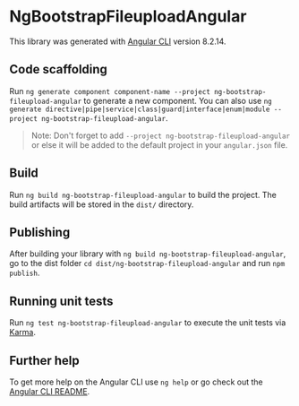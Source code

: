 # NgBootstrapFileuploadAngular

This library was generated with [Angular CLI](https://github.com/angular/angular-cli) version 8.2.14.

## Code scaffolding

Run `ng generate component component-name --project ng-bootstrap-fileupload-angular` to generate a new component. You can also use `ng generate directive|pipe|service|class|guard|interface|enum|module --project ng-bootstrap-fileupload-angular`.
> Note: Don't forget to add `--project ng-bootstrap-fileupload-angular` or else it will be added to the default project in your `angular.json` file. 

## Build

Run `ng build ng-bootstrap-fileupload-angular` to build the project. The build artifacts will be stored in the `dist/` directory.

## Publishing

After building your library with `ng build ng-bootstrap-fileupload-angular`, go to the dist folder `cd dist/ng-bootstrap-fileupload-angular` and run `npm publish`.

## Running unit tests

Run `ng test ng-bootstrap-fileupload-angular` to execute the unit tests via [Karma](https://karma-runner.github.io).

## Further help

To get more help on the Angular CLI use `ng help` or go check out the [Angular CLI README](https://github.com/angular/angular-cli/blob/master/README.md).
